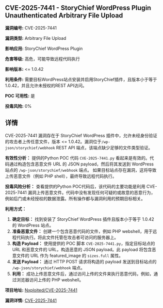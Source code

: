 ## CVE-2025-7441 - StoryChief WordPress Plugin Unauthenticated Arbitrary File Upload

**漏洞编号:** CVE-2025-7441

**漏洞类型:** Arbitrary File Upload

**影响应用:** StoryChief WordPress Plugin

**危害等级:** 高危，可能导致远程代码执行

**影响版本:** <= 1.0.42

**利用条件:** 需要目标WordPress站点安装并启用StoryChief插件，且版本小于等于1.0.42，并且允许未授权的REST API访问。

**POC 可用性:** 是

**投毒风险:** 0%

## 详情

CVE-2025-7441 漏洞存在于 StoryChief WordPress 插件中，允许未经身份验证的攻击者上传任意文件，版本 <= 1.0.42。漏洞位于`/wp-json/storychief/webhook` REST API 端点，该端点缺少足够的文件类型验证。

**有效性分析：**
提供的Python POC 代码 `CVE-2025-7441.py` 看起来是有效的。代码通过构造包含恶意文件 URL 的 JSON payload，然后将其发送到 WordPress 站点的 `/wp-json/storychief/webhook` 端点。  如果目标站点存在漏洞，这将导致上传恶意文件（例如 PHP shell），最终导致远程代码执行。

**投毒风险分析：**
查看提供的Python POC代码后，该代码的主要功能是利用 CVE-2025-7441 漏洞上传恶意文件。代码中没有发现任何可疑的或故意的恶意行为，例如后门或未经授权的数据泄露。所有操作都与漏洞利用的预期目标相关。

**利用方式：**
1.  **确定目标：** 找到安装了 StoryChief WordPress 插件且版本小于等于 1.0.42 的 WordPress 站点。
2.  **准备恶意文件：** 创建一个包含恶意代码的文件，例如 PHP webshell，用于远程代码执行。将此文件托管在攻击者可访问的服务器上。
3.  **构造 Payload：** 使用提供的 POC 脚本 `CVE-2025-7441.py`，指定目标站点的 URL 和恶意文件的 URL，构造恶意的 JSON payload。此 payload 将包含恶意文件的 URL 作为 featured_image 的 `sizes.full` 属性。
4.  **发送 Payload：**  通过 HTTP POST 请求将构造的 payload 发送到目标站点的 `/wp-json/storychief/webhook` 端点。
5.  **利用：**  成功上传恶意文件后，通过访问上传的文件来执行恶意代码，例如，通过浏览器访问上传的 PHP webshell。

**项目地址:** [Nxploited/CVE-2025-7441](https://github.com/Nxploited/CVE-2025-7441)

**漏洞详情:** [CVE-2025-7441](https://nvd.nist.gov/vuln/detail/CVE-2025-7441)